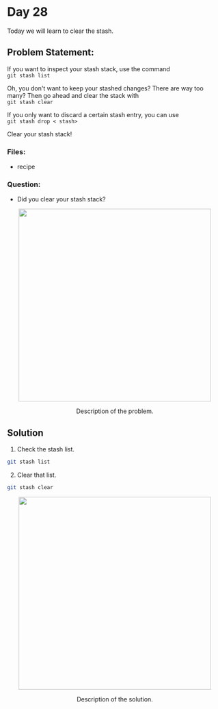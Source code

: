 # Day 28

Today we will learn to clear the stash.

## Problem Statement:

If you want to inspect your stash stack, use the command <br>
`git stash list`

Oh, you don't want to keep your stashed changes? There are way too many? Then go ahead and clear the stack with <br>
`git stash clear`

If you only want to discard a certain stash entry, you can use <br>
`git stash drop < stash>`

Clear your stash stack!

### Files:
 - recipe

### Question:
 - Did you clear your stash stack?

<div align="center">
  <img src="https://github.com/ArnabKumarRoy02/Learn-git/assets/86621483/639c51ce-b401-4ca1-ad52-f5cac0526c1a" width=450>
  <p>Description of the problem.</p>
</div>


## Solution

1. Check the stash list.
```bash
git stash list
```

2. Clear that list.
```bash
git stash clear
```

<div align="center">
  <img src="https://github.com/ArnabKumarRoy02/Learn-git/assets/86621483/a960a94b-45b0-4ff5-a0b0-3b991ecc0068" width=450>
  <p>Description of the solution.</p>
</div>
